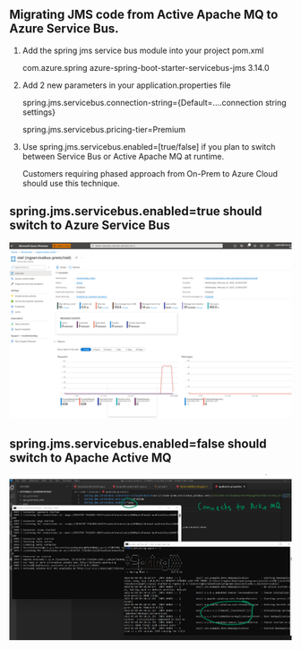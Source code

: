 ## Migrating JMS code from Active Apache MQ to Azure Service Bus.

1) Add the spring jms service bus module into your project pom.xml

    <!-- Azure Service Bus -->
	<dependency>
    	<groupId>com.azure.spring</groupId>
    	<artifactId>azure-spring-boot-starter-servicebus-jms</artifactId>
    	<version>3.14.0</version>
	</dependency> 
    
2) Add 2 new parameters in your application.properties file

	spring.jms.servicebus.connection-string={Default=....connection string settings}

	spring.jms.servicebus.pricing-tier=Premium

3) Use spring.jms.servicebus.enabled=[true/false] 
if you plan to switch between Service Bus or Active Apache MQ at runtime.
	
	Customers requiring phased approach from On-Prem to Azure Cloud should use this technique.
	
	

## spring.jms.servicebus.enabled=true should switch to Azure Service Bus


<img src="images/Our queue in Service Bus.png">



## spring.jms.servicebus.enabled=false should switch to Apache Active MQ


<img src="images/Code-Connects-To-Active-MQ.png">





